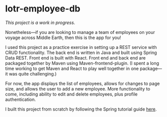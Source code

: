 # lotr-employee-db

*This project is a work in progress.*

Nonetheless&mdash;if you are looking to manage a team of employees on your voyage across Middle Earth, then this is the app for you!

I used this project as a practice exercise in setting up a REST service with CRUD functionality.  The back end is written in Java and built using Spring Data REST.  Front end is built with React. Front end and back end are packaged together by Maven using Maven-frontend-plugin.  (I spent a long time working to get Maven and React to play well together in one package&mdash;it was quite challenging.)

For now, the app displays the list of employees, allows for changes to page size, and allows the user to add a new employee.  More functionality to come, including ability to edit and delete employees, plus profile authentication.

I built this project from scratch by following the Spring tutorial guide [here](https://spring.io/guides/tutorials/react-and-spring-data-rest/).
